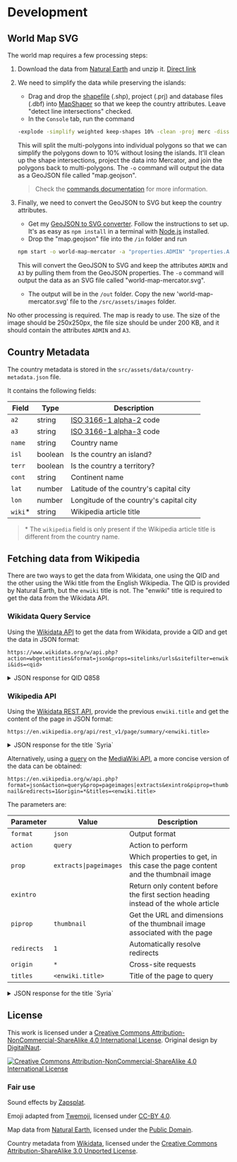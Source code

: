 # Development

## World Map SVG

The world map requires a few processing steps:

1. Download the data from [Natural Earth](https://www.naturalearthdata.com/downloads/50m-cultural-vectors/) and unzip it. [Direct link](https://www.naturalearthdata.com/http//www.naturalearthdata.com/download/50m/cultural/ne_50m_admin_0_countries.zip)
2. We need to simplify the data while preserving the islands:

   - Drag and drop the [shapefile](https://en.wikipedia.org/wiki/Shapefile) (.shp), project (.prj) and database files (.dbf) into [MapShaper](https://mapshaper.org/) so that we keep the country attributes. Leave "detect line intersections" checked.
   - In the `Console` tab, run the command

   ```bash
   -explode -simplify weighted keep-shapes 10% -clean -proj merc -dissolve ADM0_A3 copy-fields=ADMIN -o map.geojson format=geojson
   ```

   This will split the multi-polygons into individual polygons so that we can simplify the polygons down to 10% without losing the islands. It'll clean up the shape intersections, project the data into Mercator, and join the polygons back to multi-polygons. The `-o` command will output the data as a GeoJSON file called "map.geojson".

   > Check the [commands documentation](https://github.com/mbloch/mapshaper/wiki/Command-Reference) for more information.

3. Finally, we need to convert the GeoJSON to SVG but keep the country attributes.

   - Get my [GeoJSON to SVG converter](https://github.com/digitalNaut/geojson2svg). Follow the instructions to set up. It's as easy as `npm install` in a terminal with [Node.js](https://nodejs.org/en/) installed.
   - Drop the "map.geojson" file into the `/in` folder and run

   ```bash
   npm start -o world-map-mercator -a "properties.ADMIN" "properties.ADM0_A3 A3"
   ```

   This will convert the GeoJSON to SVG and keep the attributes `ADMIN` and `A3` by pulling them from the GeoJSON properties. The `-o` command will output the data as an SVG file called "world-map-mercator.svg".

   - The output will be in the `/out` folder. Copy the new 'world-map-mercator.svg' file to the `/src/assets/images` folder.

No other processing is required. The map is ready to use. The size of the image should be 250x250px, the file size should be under 200 KB, and it should contain the attributes `ADMIN` and `A3`.

## Country Metadata

The country metadata is stored in the `src/assets/data/country-metadata.json` file.

It contains the following fields:

| Field    | Type    | Description                                                                 |
| -------- | ------- | --------------------------------------------------------------------------- |
| `a2`     | string  | [ISO 3166-1 alpha-2](https://en.wikipedia.org/wiki/ISO_3166-1_alpha-2) code |
| `a3`     | string  | [ISO 3166-1 alpha-3](https://en.wikipedia.org/wiki/ISO_3166-1_alpha-3) code |
| `name`   | string  | Country name                                                                |
| `isl`    | boolean | Is the country an island?                                                   |
| `terr`   | boolean | Is the country a territory?                                                 |
| `cont`   | string  | Continent name                                                              |
| `lat`    | number  | Latitude of the country's capital city                                      |
| `lon`    | number  | Longitude of the country's capital city                                     |
| `wiki`\* | string  | Wikipedia article title                                                     |

> \* The `wikipedia` field is only present if the Wikipedia article title is different from the country name.

## Fetching data from Wikipedia

There are two ways to get the data from Wikidata, one using the QID and the other using the Wiki title from the English Wikipedia. The QID is provided by Natural Earth, but the `enwiki` title is not. The "enwiki" title is required to get the data from the Wikidata API.

### Wikidata Query Service

Using the [Wikidata API](https://www.wikidata.org/w/api.php) to get the data from Wikidata, provide a QID and get the data in JSON format:

`https://www.wikidata.org/w/api.php?action=wbgetentities&format=json&props=sitelinks/urls&sitefilter=enwiki&ids=<qid>`

<details>
  <summary>JSON response for QID Q858</summary>

```json
{
  "entities": {
    "Q858": {
      "type": "item",
      "id": "Q858",
      "sitelinks": {
        "enwiki": {
          "site": "enwiki",
          "title": "Syria",
          "badges": [],
          "url": "https://en.wikipedia.org/wiki/Syria"
        }
      }
    }
  },
  "success": 1
}
```

</details>

### Wikipedia API

Using the [Wikidata REST API](https://en.wikipedia.org/api/rest_v1/), provide the previous `enwiki.title` and get the content of the page in JSON format:

`https://en.wikipedia.org/api/rest_v1/page/summary/<enwiki.title>`

<details>
   <summary>JSON response for the title `Syria`</summary>

```json
{
  "type": "standard",
  "title": "Syria",
  "displaytitle": "<span class=\"mw-page-title-main\">Syria</span>",
  "namespace": { "id": 0, "text": "" },
  "wikibase_item": "Q858",
  "titles": {
    "canonical": "Syria",
    "normalized": "Syria",
    "display": "<span class=\"mw-page-title-main\">Syria</span>"
  },
  "pageid": 7515849,
  "thumbnail": {
    "source": "https://upload.wikimedia.org/wikipedia/commons/thumb/5/53/Flag_of_Syria.svg/320px-Flag_of_Syria.svg.png",
    "width": 320,
    "height": 213
  },
  "originalimage": {
    "source": "https://upload.wikimedia.org/wikipedia/commons/thumb/5/53/Flag_of_Syria.svg/900px-Flag_of_Syria.svg.png",
    "width": 900,
    "height": 600
  },
  "lang": "en",
  "dir": "ltr",
  "revision": "1165189429",
  "tid": "7bbab500-21a8-11ee-84b8-3f06ad190a96",
  "timestamp": "2023-07-13T15:39:25Z",
  "description": "Country in West Asia",
  "description_source": "local",
  "coordinates": { "lat": 35, "lon": 38 },
  "content_urls": {
    "desktop": {
      "page": "https://en.wikipedia.org/wiki/Syria",
      "revisions": "https://en.wikipedia.org/wiki/Syria?action=history",
      "edit": "https://en.wikipedia.org/wiki/Syria?action=edit",
      "talk": "https://en.wikipedia.org/wiki/Talk:Syria"
    },
    "mobile": {
      "page": "https://en.m.wikipedia.org/wiki/Syria",
      "revisions": "https://en.m.wikipedia.org/wiki/Special:History/Syria",
      "edit": "https://en.m.wikipedia.org/wiki/Syria?action=edit",
      "talk": "https://en.m.wikipedia.org/wiki/Talk:Syria"
    }
  },
  "extract": "Syria, officially the Syrian Arab Republic, is a West Asian country located in the Eastern Mediterranean and the Levant. It is a unitary republic that consists of 14 governorates (subdivisions), and is bordered by the Mediterranean Sea to the west, Turkey to the north, Iraq to the east and southeast, Jordan to the south, and Israel and Lebanon to the southwest. Cyprus lies to the west across the Mediterranean Sea. A country of fertile plains, high mountains, and deserts, Syria is home to diverse ethnic and religious groups, including the majority Syrian Arabs, Kurds, Turkmens, Assyrians, Circassians, Armenians, Albanians, Greeks, and Chechens. Religious groups include Muslims, Christians, Alawites, Druze, and Yazidis. The capital and largest city of Syria is Damascus. Arabs are the largest ethnic group, and Sunni Muslims are the largest religious group. Syria is the only country that is governed by Ba'athists, who advocate Arab socialism and Arab nationalism. Syria is a member of the Non-Aligned Movement and the Arab League.",
  "extract_html": "<p><b>Syria</b>, officially the <b>Syrian Arab Republic</b>, is a West Asian country located in the Eastern Mediterranean and the Levant. It is a unitary republic that consists of 14 governorates (subdivisions), and is bordered by the Mediterranean Sea to the west, Turkey to the north, Iraq to the east and southeast, Jordan to the south, and Israel and Lebanon to the southwest. Cyprus lies to the west across the Mediterranean Sea. A country of fertile plains, high mountains, and deserts, Syria is home to diverse ethnic and religious groups, including the majority Syrian Arabs, Kurds, Turkmens, Assyrians, Circassians, Armenians, Albanians, Greeks, and Chechens. Religious groups include Muslims, Christians, Alawites, Druze, and Yazidis. The capital and largest city of Syria is Damascus. Arabs are the largest ethnic group, and Sunni Muslims are the largest religious group. Syria is the only country that is governed by Ba'athists, who advocate Arab socialism and Arab nationalism. Syria is a member of the Non-Aligned Movement and the Arab League.</p>"
}
```

</details>

Alternatively, using a [query](https://en.wikipedia.org/w/api.php?action=help&modules=query) on the [MediaWiki API](https://en.wikipedia.org/w/api.php), a more concise version of the data can be obtained:

`https://en.wikipedia.org/w/api.php?format=json&action=query&prop=pageimages|extracts&exintro&piprop=thumbnail&redirects=1&origin=*&titles=<enwiki.title>`

The parameters are:

| Parameter   | Value                  | Description                                                                       |
| ----------- | ---------------------- | --------------------------------------------------------------------------------- |
| `format`    | `json`                 | Output format                                                                     |
| `action`    | `query`                | Action to perform                                                                 |
| `prop`      | `extracts\|pageimages` | Which properties to get, in this case the page content and the thumbnail image    |
| `exintro`   |                        | Return only content before the first section heading instead of the whole article |
| `piprop`    | `thumbnail`            | Get the URL and dimensions of the thumbnail image associated with the page        |
| `redirects` | `1`                    | Automatically resolve redirects                                                   |
| `origin`    | `*`                    | Cross-site requests                                                               |
| `titles`    | `<enwiki.title>`       | Title of the page to query                                                        |

<details>
   <summary>JSON response for the title `Syria`</summary>

```json
{
  "batchcomplete": "",
  "warnings": {
    "extracts": {
      "*": "HTML may be malformed and/or unbalanced and may omit inline images. Use at your own risk. Known problems are listed at https://www.mediawiki.org/wiki/Special:MyLanguage/Extension:TextExtracts#Caveats."
    }
  },
  "query": {
    "pages": {
      "7515849": {
        "pageid": 7515849,
        "ns": 0,
        "title": "Syria",
        "extract": "<p class=\"mw-empty-elt\">\n\n</p>\n<p><b>Syria</b> (Arabic: <span lang=\"ar\" dir=\"rtl\">\u0633\u064f\u0648\u0631\u0650\u064a\u064e\u0627 or \u0633\u064f\u0648\u0631\u0650\u064a\u064e\u0629</span>, <small>romanized:\u00a0</small><span title=\"Arabic-language romanization\"><i lang=\"ar-Latn\">S\u016briy\u0101</i></span>), officially the <b>Syrian Arab Republic</b> (Arabic: <span lang=\"ar\" dir=\"rtl\">\u0627\u0644\u062c\u0645\u0647\u0648\u0631\u064a\u0629 \u0627\u0644\u0639\u0631\u0628\u064a\u0629 \u0627\u0644\u0633\u0648\u0631\u064a\u0629</span>, <small>romanized:\u00a0</small><span title=\"Arabic-language romanization\"><i lang=\"ar-Latn\">al-Jumh\u016br\u012byah al-\u02bbArab\u012byah as-S\u016br\u012byah</i></span>), is a West Asian country located in the Eastern Mediterranean and the Levant. It is a unitary republic that consists of 14 governorates (subdivisions), and is bordered by the Mediterranean Sea to the west, Turkey to the north, Iraq to the east and southeast, Jordan to the south, and Israel and Lebanon to the southwest. Cyprus lies to the west across the Mediterranean Sea. A country of fertile plains, high mountains, and deserts, Syria is home to diverse ethnic and religious groups, including the majority Syrian Arabs, Kurds, Turkmens, Assyrians, Circassians, Armenians, Albanians, Greeks, and Chechens. Religious groups include Muslims, Christians, Alawites, Druze, and Yazidis. The capital and largest city of Syria is Damascus. Arabs are the largest ethnic group, and Sunni Muslims are the largest religious group. Syria is the only country that is governed by Ba'athists, who advocate Arab socialism and Arab nationalism. Syria is a member of the Non-Aligned Movement and the Arab League. \n</p><p>The name \"Syria\" historically referred to a wider region, broadly synonymous with the Levant, and known in Arabic as <i>al-Sham</i>. The modern state encompasses the sites of several ancient kingdoms and empires, including the Eblan civilization of the 3rd millennium BC. Aleppo and the capital city Damascus are among the oldest continuously inhabited cities in the world. In the Islamic era, Damascus was the seat of the Umayyad Caliphate and a provincial capital of the Mamluk Sultanate in Egypt. The modern Syrian state was established in the mid-20th century after centuries of Ottoman rule. After a period as a French mandate (1923\u20131946), the newly-created state represented the largest Arab state to emerge from the formerly Ottoman-ruled Syrian provinces. It gained <i>de jure</i> independence as a democratic parliamentary republic on 24 October 1945 when the Republic of Syria became a founding member of the United Nations, an act which legally ended the former French mandate (although French troops did not leave the country until April 1946).\n</p><p>The post-independence period was tumultuous, with multiple military coups and coup attempts shaking the country between 1949 and 1971. In 1958, Syria entered a brief union with Egypt called the United Arab Republic, which was terminated by the 1961 Syrian coup d'\u00e9tat. The republic was renamed as the Arab Republic of Syria in late 1961 after the December 1 constitutional referendum of that year. A significant event was the 1963 coup d'\u00e9tat carried out by the military committee of the Arab Socialist Ba'ath Party which established a one-party state. It ran Syria under emergency law from 1963 to 2011, effectively suspending constitutional protections for citizens. Internal power-struggles within neo-Ba'athist factions caused further coups in 1966 and 1970, which eventually resulted in the seizure of power by General Hafez al-Assad. Assad assigned Alawite loyalists to key posts in the armed forces, bureaucracy, <i>Mukhabarat</i> and the ruling elite; effectively establishing an \"Alawi minority rule\" to consolidate power within his family.</p><p>After the death of Hafez al-Assad in 2000, his son Bashar al-Assad inherited the presidency and political system centered around a cult of personality to the al-Assad family. The Ba'ath regime is a totalitarian dictatorship that has been internationally condemned for its political repression alongside its numerous human rights abuses, including summary executions, massive censorship, forced disappearances, mass-murders, barrel-bombings, chemical attacks and other war-crimes. Following its violent suppression of the Arab Spring protests of the 2011 Syrian Revolution, the Syrian government was suspended from the Arab League in November 2011 for over 11 years, until its reinstatement in 2023. Syria quit the Union for the Mediterranean the following month. Since July 2011, Syria has been embroiled in a multi-sided civil war, with involvement of different countries. Organisation of Islamic Cooperation suspended Syria in August 2012 citing \"deep concern at the massacres and inhuman acts\" perpetrated by forces loyal to Bashar al-Assad. As of 2020, three political entities \u2013 the Syrian Interim Government, Syrian Salvation Government, and Autonomous Administration of North and East Syria \u2013 have emerged in Syrian territory to challenge Assad's rule.\n</p><p>Being ranked third last on the 2022 Global Peace Index and 5th highest in the 2023 Fragile States Index, Syria is one of the most violent countries in the world. The country is amongst the most dangerous places for journalism and is ranked 6th worst in 2023 World Press Freedom Index. Syria is the most corrupt country in the MENA region and was ranked the second lowest globally on the 2022 Corruption Perceptions Index.  The country has also become the epicentre of a state-sponsored multi-billion dollar illicit drug cartel, the largest in the world. The Syrian civil war has killed more than 570,000 people, with pro-Assad forces causing more than 90% of the total civilian casualties. The war led to the Syrian refugee crisis, with an estimated 7.6 million internally displaced people (July 2015 UNHCR figure) and over 5 million refugees (July 2017 registered by UNHCR), making population assessment difficult in recent years. The war has also worsened economic conditions, with more than 90% of the population living in poverty and 80% facing food insecurity.</p>\n\n\n"
      }
    }
  }
}
```

</details>

## License

This work is licensed under a [Creative Commons Attribution-NonCommercial-ShareAlike 4.0 International License](https://creativecommons.org/licenses/by-nc-sa/4.0/). Original design by [DigitalNaut](https://github.com/DigitalNaut).

[![Creative Commons Attribution-NonCommercial-ShareAlike 4.0 International License](https://i.creativecommons.org/l/by-nc-sa/4.0/88x31.png)](https://creativecommons.org/licenses/by-nc-sa/4.0/)

### Fair use

Sound effects by [Zapsplat](https://www.zapsplat.com/license-type/standard-license/).

Emoji adapted from [Twemoji](https://twemoji.twitter.com/), licensed under [CC-BY 4.0](https://creativecommons.org/licenses/by/4.0/).

Map data from [Natural Earth](https://www.naturalearthdata.com/), licensed under the [Public Domain](https://creativecommons.org/publicdomain/zero/1.0/).

Country metadata from [Wikidata](https://www.wikidata.org/), licensed under the [Creative Commons Attribution-ShareAlike 3.0 Unported License](https://creativecommons.org/licenses/by-sa/3.0/).
